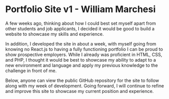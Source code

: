 # Portfolio Site v1 - William Marchesi

A few weeks ago, thinking about how I could best set myself apart from other students and job applicants, I decided it would be good to build a website to showcase my skills and experience. 

In addition, I developed the site in about a week, with myself going from knowing no React.js to having a fully functioning portfolio I can be proud to show prospective employers. While I already was proficient in HTML, CSS, and PHP, I thought it would be best to showcase my ability to adapt to a new environment and language and apply my previous knowledge to the challenge in front of me.

Below, anyone can view the public GitHub repository for the site to follow along with my week of development. Going forward, I will continue to refine and improve this site to showcase my current position and experience.
